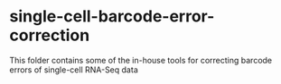 # single-cell-barcode-error-correction
This folder contains some of the in-house tools for correcting barcode errors of single-cell RNA-Seq data
